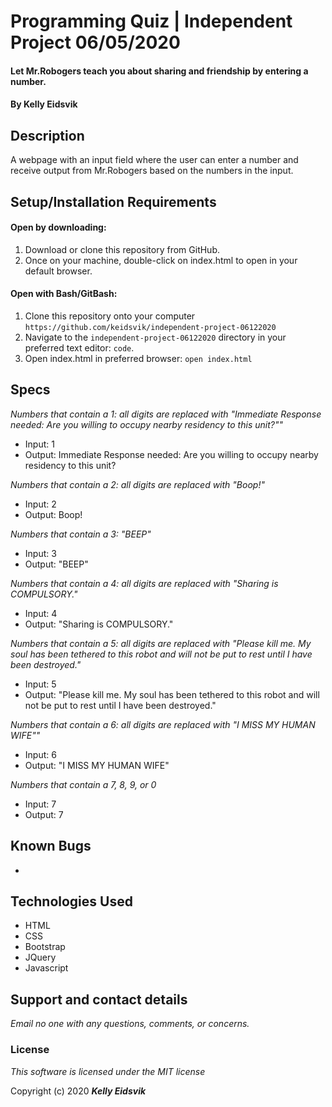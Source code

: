 # Programming Quiz | Independent Project 06/05/2020

#### Let Mr.Robogers teach you about sharing and friendship by entering a number.

#### By **Kelly Eidsvik**

## Description

A webpage with an input field where the user can enter a number and receive output from Mr.Robogers based on the numbers in the input.

## Setup/Installation Requirements

#### Open by downloading:
1. Download or clone this repository from GitHub.
2. Once on your machine, double-click on index.html to open in your default browser.

#### Open with Bash/GitBash:
1. Clone this repository onto your computer
`https://github.com/keidsvik/independent-project-06122020`
2. Navigate to the `independent-project-06122020` directory in your preferred text editor:
`code`.
3. Open index.html in preferred browser:
`open index.html`

## Specs

_Numbers that contain a 1: all digits are replaced with "Immediate Response needed: Are you willing to occupy nearby residency to this unit?""_
* Input: 1
* Output: Immediate Response needed: Are you willing to occupy nearby residency to this unit?

_Numbers that contain a 2: all digits are replaced with "Boop!"_
* Input: 2
* Output: Boop!

_Numbers that contain a 3: "BEEP"_
* Input: 3
* Output: "BEEP"

_Numbers that contain a 4: all digits are replaced with "Sharing is COMPULSORY."_
* Input: 4
* Output:  "Sharing is COMPULSORY."

_Numbers that contain a 5: all digits are replaced with "Please kill me. My soul has been tethered to this robot and will not be put to rest until I have been destroyed."_
* Input: 5
* Output: "Please kill me. My soul has been tethered to this robot and will not be put to rest until I have been destroyed."

_Numbers that contain a 6: all digits are replaced with "I MISS MY HUMAN WIFE""_
* Input: 6
* Output: "I MISS MY HUMAN WIFE"

_Numbers that contain a 7, 8, 9, or 0_
* Input: 7
* Output: 7

## Known Bugs
* 

## Technologies Used
* HTML
* CSS
* Bootstrap
* JQuery
* Javascript

## Support and contact details

_Email no one with any questions, comments, or concerns._

### License

*This software is licensed under the MIT license*

Copyright (c) 2020 **_Kelly Eidsvik_**